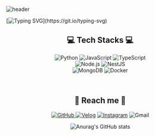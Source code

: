 ![header](https://capsule-render.vercel.app/api?type=slice&color=b19cdb&height=200&section=header&text=HanaSeol&fontSize=90&animation=twinkling&fontColor=2E2E2E)

[![Typing SVG](https://readme-typing-svg.herokuapp.com?font=Square+Peg&size=33&duration=4000&color=9D6EF7&center=true&vCenter=true&width=550&height=80&lines=Hi%F0%9F%91%8B%2C+I'm+Hanaseol!++;I+wanna+be+a+backend++developer+;or+database++Admininistration;I'm+gonna+be+the+best+developer+in+the+world!)](https://git.io/typing-svg)
<div align=center>

## 💻 Tech Stacks 💻

<p>
<img alt="Python" src ="https://img.shields.io/badge/Python-3776AB.svg?&style=for-the-badge&logo=Python&logoColor=white">  
<img alt="JavaScript" src ="https://img.shields.io/badge/JavaScript-F7DF1E.svg?&style=for-the-badge&logo=JavaScript&logoColor=white"/> 
<img alt="TypeScript" src ="https://img.shields.io/badge/TypeScript-3178C6.svg?&style=for-the-badge&logo=TypeScript&logoColor=white"/> 
<br/>
<img alt="Node.js" src ="https://img.shields.io/badge/Node.js-339933.svg?&style=for-the-badge&logo=Node.js&logoColor=white"/> 
<img alt="NestJS" src ="https://img.shields.io/badge/NestJS-E0234E.svg?&style=for-the-badge&logo=NestJS&logoColor=white"/> 
<br/>
<img alt="MongoDB" src ="https://img.shields.io/badge/MongoDB-47A248.svg?&style=for-the-badge&logo=MongoDB&logoColor=white"/> 
<img alt="Docker" src ="https://img.shields.io/badge/Docker-2496ED.svg?&style=for-the-badge&logo=Docker&logoColor=white"/>
</p>
<br/>
  
## 💌 Reach me 💌

<p>
<a href = "https://github.com/x0ng120x"><img alt="GitHub" src ="https://img.shields.io/badge/GitHub-181717.svg?&style=for-the-badge&logo=GitHub&logoColor=white"/>
</a> <a href = "https://velog.io/@x0ng120x"> <img alt="Velog" src ="https://img.shields.io/badge/Velog-20C997.svg?&style=for-the-badge"/></a>
</a> <a href = "https://instagram.com/x0ng120x"> <img alt="Instagram" src ="https://img.shields.io/badge/Instagram-E4405F.svg?&style=for-the-badge&logo=Instagram&logoColor=white"/></a>
<img alt="Gmail" src 
="https://img.shields.io/badge/jaysong0120@gmail.com-EA4335.svg?&style=for-the-badge&logo=Gmail&logoColor=white"/>

![Anurag's GitHub stats](https://github-readme-stats.vercel.app/api?username=x0ng120x&show_icons=true&theme=vue)
</P>
<br/>
